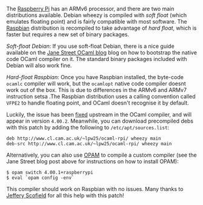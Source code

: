 The [Raspberry Pi](http://www.cl.cam.ac.uk/~rdm34/raspi/) has an ARMv6 processor, and there are two main distributions available. 
Debian wheezy is compiled with <i>soft float</i> (which emulates floating point) and is fairly compatible with most software.
The [Raspbian](http://raspbian.org) distribution is recompiled to take advantage of <i>hard float</i>, which is faster but requires a new set of binary packages.

_Soft-float Debian_: If you use soft-float Debian, there is a nice guide available on the [Jane Street OCaml blog](https://ocaml.janestreet.com/?q=node/110) blog on how to bootstrap the native code OCaml compiler on it.
The standard binary packages included with Debian will also work fine.

_Hard-float Raspbian_: Once you have Raspbian installed, the byte-code `ocamlc` compiler will work, but the `ocamlopt` native code compiler doesnt work out of the box.
This is due to differences in the ARMv6 and ARMv7 instruction setsa
.The Raspbian distribution uses a calling convention called `VFPE2` to handle floating point, and OCaml doesn't recognise it by default.

Luckily, the issue has been [fixed](https://github.com/ocaml/ocaml/commit/a4253570ff0fcfcf25e145d68e02e198915503fb) upstream in the OCaml compiler, and will appear in version `4.00.2`.
Meanwhile, you can download precompiled debs with this patch by adding the following to `/etc/apt/sources.list`:

```
deb http://www.cl.cam.ac.uk/~lpw25/ocaml-rpi/ wheezy main
deb-src http://www.cl.cam.ac.uk/~lpw25/ocaml-rpi/ wheezy main
```

Alternatively, you can also use [OPAM](http://opam.ocamlpro.com) to compile a custom compiler (see the Jane Street blog post above for instructions on how to install OPAM):

```
$ opam switch 4.00.1+raspberrypi
$ eval `opam config -env`
```

This compiler should work on Raspbian with no issues.
Many thanks to [Jeffery Scofield](http://psellos.com/ocaml/compile-to-iphone.html) for all this help with this patch!
